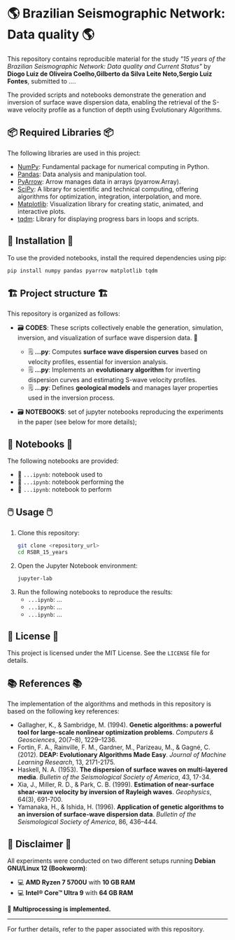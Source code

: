 # 🌎 Brazilian Seismographic Network: Data quality 🌎

This repository contains reproducible material for the study *"15 years of the Brazilian Seismographic Network: Data quality and Current Status"* by **Diogo Luiz de Oliveira Coelho,Gilberto da Silva Leite Neto,Sergio Luiz Fontes**, submitted to *...*.

The provided scripts and notebooks demonstrate the generation and inversion of surface wave dispersion data, enabling the retrieval of the S-wave velocity profile as a function of depth using Evolutionary Algorithms.

## 📦 Required Libraries 📦

The following libraries are used in this project:

- [NumPy](https://numpy.org/): Fundamental package for numerical computing in Python.
- [Pandas](https://pandas.pydata.org/): Data analysis and manipulation tool.
- [PyArrow](https://arrow.apache.org/docs/index.html): Arrow manages data in arrays (pyarrow.Array).
- [SciPy](https://scipy.org/): A library for scientific and technical computing, offering algorithms for optimization, integration, interpolation, and more.
- [Matplotlib](https://matplotlib.org/): Visualization library for creating static, animated, and interactive plots.
- [tqdm](https://github.com/tqdm/tqdm): Library for displaying progress bars in loops and scripts.

## 📀 Installation 📀

To use the provided notebooks, install the required dependencies using pip:

```bash
pip install numpy pandas pyarrow matplotlib tqdm
```

## 🏗️ Project structure 🏗️
This repository is organized as follows:

* 🗃️ **CODES**: These scripts collectively enable the generation, simulation, inversion, and visualization of surface wave dispersion data. 🚀
    * 🗒️ **...py**: Computes **surface wave dispersion curves** based on velocity profiles, essential for inversion analysis.
    * 🗒️ **...py**: Implements an **evolutionary algorithm** for inverting dispersion curves and estimating S-wave velocity profiles.  
    * 🗒️ **...py**: Defines **geological models** and manages layer properties used in the inversion process. 

* 🗃️ **NOTEBOOKS**: set of jupyter notebooks reproducing the experiments in the paper (see below for more details);

## 📑 Notebooks 📑
The following notebooks are provided:

- 📔 ``...ipynb``: notebook used to 
- 📔 ``...ipynb``: notebook performing the 
- 📔 ``...ipynb``: notebook to perform

## 🖱️ Usage 🖱️

1. Clone this repository:
   ```bash
   git clone <repository_url>
   cd RSBR_15_years
   ```
2. Open the Jupyter Notebook environment:
   ```bash
   jupyter-lab
   ```
3. Run the following notebooks to reproduce the results:
   - `...ipynb`: ...
   - `...ipynb`: ...
   - `...ipynb`: ...

## 📝 License 📝 

This project is licensed under the MIT License. See the `LICENSE` file for details.

## 📚 References 📚  

The implementation of the algorithms and methods in this repository is based on the following key references:  

- Gallagher, K., & Sambridge, M. (1994). **Genetic algorithms: a powerful tool for large-scale nonlinear optimization problems**. *Computers & Geosciences*, 20(7–8), 1229–1236.  
- Fortin, F. A., Rainville, F. M., Gardner, M., Parizeau, M., & Gagné, C. (2012). **DEAP: Evolutionary Algorithms Made Easy**. *Journal of Machine Learning Research*, 13, 2171-2175.  
- Haskell, N. A. (1953). **The dispersion of surface waves on multi-layered media**. *Bulletin of the Seismological Society of America*, 43, 17-34.  
- Xia, J., Miller, R. D., & Park, C. B. (1999). **Estimation of near-surface shear-wave velocity by inversion of Rayleigh waves**. *Geophysics*, 64(3), 691-700.  
- Yamanaka, H., & Ishida, H. (1996). **Application of genetic algorithms to an inversion of surface-wave dispersion data**. *Bulletin of the Seismological Society of America*, 86, 436–444.


## 🔖 Disclaimer 🔖  

All experiments were conducted on two different setups running **Debian GNU/Linux 12 (Bookworm)**:  

- 💻 **AMD Ryzen 7 5700U** with **10 GB RAM**  
- 💻 **Intel® Core™ Ultra 9** with **64 GB RAM**  

📣 **Multiprocessing is implemented.**  

---
For further details, refer to the paper associated with this repository.